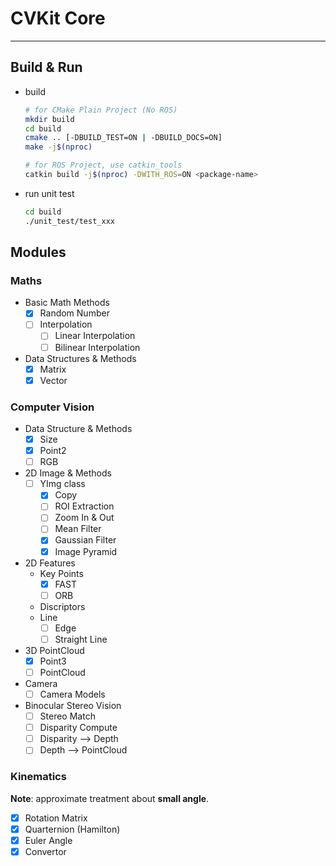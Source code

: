 # CVKit Core

----

## Build & Run

* build

  ```bash
  # for CMake Plain Project (No ROS)
  mkdir build 
  cd build
  cmake .. [-DBUILD_TEST=ON | -DBUILD_DOCS=ON]
  make -j$(nproc)
  
  # for ROS Project, use catkin_tools
  catkin build -j$(nproc) -DWITH_ROS=ON <package-name>
  ```

* run unit test

  ```sh
  cd build
  ./unit_test/test_xxx
  ```

## Modules

### Maths

* Basic Math Methods
  - [x] Random Number
  - [ ] Interpolation
    - [ ] Linear Interpolation
    - [ ] Bilinear Interpolation

* Data Structures & Methods
  - [x] Matrix
  - [x] Vector

### Computer Vision

* Data Structure & Methods
  - [x] Size
  - [x] Point2
  - [ ] RGB
* 2D Image & Methods
  - [ ] YImg class
    - [x] Copy
    - [ ] ROI Extraction
    - [ ] Zoom In & Out
    - [ ] Mean Filter
    - [x] Gaussian Filter
    - [x] Image Pyramid
* 2D Features
  - Key Points
    - [x] FAST
    - [ ] ORB
  - Discriptors
  - Line
    - [ ] Edge
    - [ ] Straight Line
* 3D PointCloud
  - [x] Point3
  - [ ] PointCloud
* Camera
  - [ ] Camera Models
* Binocular Stereo Vision
  - [ ] Stereo Match
  - [ ] Disparity Compute
  - [ ] Disparity --> Depth
  - [ ] Depth --> PointCloud

### Kinematics

**Note**: approximate treatment about **small angle**.

* [x] Rotation Matrix
* [x] Quarternion (Hamilton)
* [x] Euler Angle
* [x] Convertor
